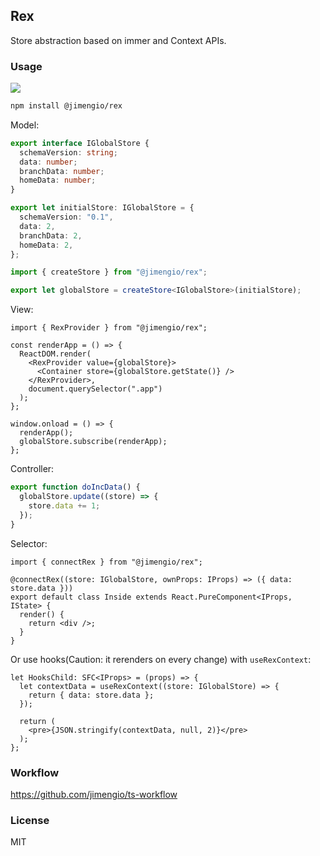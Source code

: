 ## Rex

Store abstraction based on immer and Context APIs.

### Usage

![](https://img.shields.io/npm/v/@jimengio/rex.svg)

```bash
npm install @jimengio/rex
```

Model:

```ts
export interface IGlobalStore {
  schemaVersion: string;
  data: number;
  branchData: number;
  homeData: number;
}

export let initialStore: IGlobalStore = {
  schemaVersion: "0.1",
  data: 2,
  branchData: 2,
  homeData: 2,
};
```

```ts
import { createStore } from "@jimengio/rex";

export let globalStore = createStore<IGlobalStore>(initialStore);
```

View:

```tsx
import { RexProvider } from "@jimengio/rex";

const renderApp = () => {
  ReactDOM.render(
    <RexProvider value={globalStore}>
      <Container store={globalStore.getState()} />
    </RexProvider>,
    document.querySelector(".app")
  );
};

window.onload = () => {
  renderApp();
  globalStore.subscribe(renderApp);
};
```

Controller:

```ts
export function doIncData() {
  globalStore.update((store) => {
    store.data += 1;
  });
}
```

Selector:

```tsx
import { connectRex } from "@jimengio/rex";

@connectRex((store: IGlobalStore, ownProps: IProps) => ({ data: store.data }))
export default class Inside extends React.PureComponent<IProps, IState> {
  render() {
    return <div />;
  }
}
```

Or use hooks(Caution: it rerenders on every change) with `useRexContext`:

```tsx
let HooksChild: SFC<IProps> = (props) => {
  let contextData = useRexContext((store: IGlobalStore) => {
    return { data: store.data };
  });

  return (
    <pre>{JSON.stringify(contextData, null, 2)}</pre>
  );
};
```

### Workflow

https://github.com/jimengio/ts-workflow

### License

MIT
